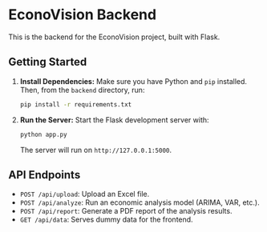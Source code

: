 # EconoVision Backend

This is the backend for the EconoVision project, built with Flask.

## Getting Started

1.  **Install Dependencies:** Make sure you have Python and `pip` installed. Then, from the `backend` directory, run:
    ```bash
    pip install -r requirements.txt
    ```

2.  **Run the Server:** Start the Flask development server with:
    ```bash
    python app.py
    ```
    The server will run on `http://127.0.0.1:5000`.

## API Endpoints

-   `POST /api/upload`: Upload an Excel file.
-   `POST /api/analyze`: Run an economic analysis model (ARIMA, VAR, etc.).
-   `POST /api/report`: Generate a PDF report of the analysis results.
-   `GET /api/data`: Serves dummy data for the frontend.